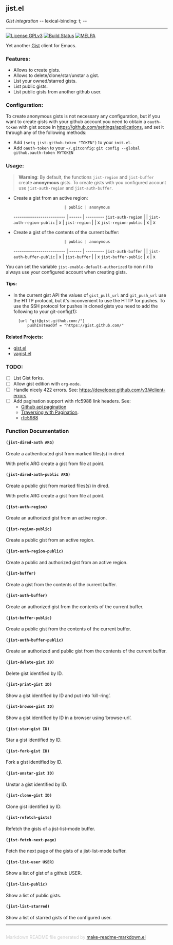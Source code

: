 ## jist.el
*Gist integration                     -*- lexical-binding: t; -*-*

---
[![License GPLv3](https://img.shields.io/badge/license-GPL_v3-green.svg)](http://www.gnu.org/licenses/gpl-3.0.html)
[![Build Status](https://travis-ci.org/emacs-pe/jist.el.svg?branch=master)](https://travis-ci.org/emacs-pe/jist.el)
[![MELPA](http://melpa.org/packages/jist-badge.svg)](http://melpa.org/#/jist)

Yet another [Gist][] client for Emacs.

### Features:

+ Allows to create gists.
+ Allows to delete/clone/star/unstar a gist.
+ List your owned/starred gists.
+ List public gists.
+ List public gists from another github user.

### Configuration:

To create anonymous gists is not necessary any configuration, but if you want
to create gists with your github account you need to obtain a `oauth-token`
with gist scope in https://github.com/settings/applications, and set it
through any of the following methods:

+ Add `(setq jist-github-token "TOKEN")` to your `init.el`.
+ Add `oauth-token` to your `~/.gitconfig`: `git config --global github.oauth-token MYTOKEN`

### Usage:

> **Warning**: By default, the functions `jist-region` and `jist-buffer`
> create **anonymous** gists.  To create gists with you configured account
> use `jist-auth-region` and `jist-auth-buffer`.

+ Create a gist from an active region:

                            | public | anonymous
  ------------------------- | ------ | ---------
  `jist-auth-region`        |        |
  `jist-auth-region-public` | x      |
  `jist-region`             |        | x
  `jist-region-public`      | x      | x

+ Create a gist of the contents of the current buffer:

                            | public | anonymous
  ------------------------- | ------ | ---------
  `jist-auth-buffer`        |        |
  `jist-auth-buffer-public` | x      |
  `jist-buffer`             |        | x
  `jist-buffer-public`      | x      | x

You can set the variable `jist-enable-default-authorized` to non nil to
always use your configured account when creating gists.

#### Tips:

+ In the current gist API the values of `gist_pull_url` and `git_push_url`
  use the HTTP protocol, but it's inconvenient to use the HTTP for pushes.
  To use the SSH protocol for pushes in cloned gists you need to add the
  following to your git-config(1):

        [url "git@gist.github.com:/"]
            pushInsteadOf = "https://gist.github.com/"

#### Related Projects:

+ [gist.el](https://github.com/defunkt/gist.el)
+ [yagist.el](https://github.com/mhayashi1120/yagist.el)

### TODO:

+ [ ] List Gist forks.
+ [ ] Allow gist edition with `org-mode`.
+ [ ] Handle nicely 422 errors.  See: https://developer.github.com/v3/#client-errors
+ [ ] Add pagination support with rfc5988 link headers.  See:
  - [Github api pagination](https://developer.github.com/v3/#pagination)
  - [Traversing with Pagination](https://developer.github.com/guides/traversing-with-pagination/).
  - [rfc5988](https://www.rfc-editor.org/rfc/rfc5988.txt)

[Gist]: https://gist.github.com/

### Function Documentation


#### `(jist-dired-auth ARG)`

Create a authenticated gist from marked files(s) in dired.

With prefix ARG create a gist from file at point.

#### `(jist-dired-auth-public ARG)`

Create a public gist from marked files(s) in dired.

With prefix ARG create a gist from file at point.

#### `(jist-auth-region)`

Create an authorized gist from an active region.

#### `(jist-region-public)`

Create a public gist from an active region.

#### `(jist-auth-region-public)`

Create a public and authorized gist from an active region.

#### `(jist-buffer)`

Create a gist from the contents of the current buffer.

#### `(jist-auth-buffer)`

Create an authorized gist from the contents of the current buffer.

#### `(jist-buffer-public)`

Create a public gist from the contents of the current buffer.

#### `(jist-auth-buffer-public)`

Create an authorized and public gist from the contents of the current buffer.

#### `(jist-delete-gist ID)`

Delete gist identified by ID.

#### `(jist-print-gist ID)`

Show a gist identified by ID and put into ‘kill-ring’.

#### `(jist-browse-gist ID)`

Show a gist identified by ID in a browser using ‘browse-url’.

#### `(jist-star-gist ID)`

Star a gist identified by ID.

#### `(jist-fork-gist ID)`

Fork a gist identified by ID.

#### `(jist-unstar-gist ID)`

Unstar a gist identified by ID.

#### `(jist-clone-gist ID)`

Clone gist identified by ID.

#### `(jist-refetch-gists)`

Refetch the gists of a jist-list-mode buffer.

#### `(jist-fetch-next-page)`

Fetch the next page of the gists of a jist-list-mode buffer.

#### `(jist-list-user USER)`

Show a list of gist of a github USER.

#### `(jist-list-public)`

Show a list of public gists.

#### `(jist-list-starred)`

Show a list of starred gists of the configured user.

-----
<div style="padding-top:15px;color: #d0d0d0;">
Markdown README file generated by
<a href="https://github.com/mgalgs/make-readme-markdown">make-readme-markdown.el</a>
</div>
